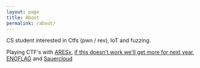 ```yaml
---
layout: page
title: About
permalink: /about/
---
```

CS student interested in Ctfs (pwn / rev), IoT and fuzzing.

Playing CTF's with [ARESx](https://twitter.com/aresxcyber?lang=en), [if this doesn't work we'll get more for next year](https://ctftime.org/team/220769), [ENOFLAG](https://twitter.com/ENOFLAG) and [Sauercloud](https://twitter.com/Sauercl0ud)
